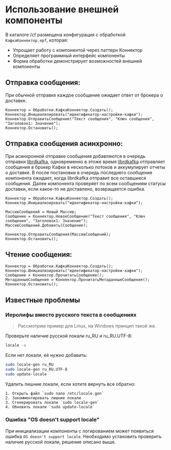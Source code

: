 # Использование внешней компоненты

В каталоге /cf размещена конфигурация с обработкой `КафкаКоннектор.epf`, которая:
- Упрощает работу с компонентой через паттерн Коннектор
- Определяет программный интерфейс компоненты
- Форма обработки демонстрирует возможностей внешней компоненты

## Отправка сообщения:

При обычной отправке каждое сообщение ожидает ответ от брокера о доставке.

```bsl
Коннектор = Обработки.КафкаКоннектор.Создать();
Коннектор.Инициализировать("идентификатор-настройки-кафки");
Коннектор.ОтправитьСообщение("Текст сообщения", "Ключ сообщения", "Заголовок1: Значение");
Коннектор.Остановить();
```

## Отправка сообщения асинхронно:

При асинхронной отправке сообщения добавляются в очередь отправки [librdkafka](https://github.com/confluentinc/librdkafka), одновременно в этоже время [librdkafka](https://github.com/confluentinc/librdkafka) отправляет сообщения в брокер Кафки в несколько потоков и аккумулирует отчеты о доставке. В после постановки в очередь последнего сообщения компонента ожидает, когда librdkafka отправит все оставшиеся сообщения. Далее компонента проверяет по всем сообщениям статусы доставки, если какое-то не доставлено, возвращается ошибка.

```bsl
Коннектор = Обработки.КафкаКоннектор.Создать();
Коннектор.Инициализировать("идентификатор-настройки-кафки");

МассивСообщений = Новый Массив;
Сообщение = Коннектор.НовоеСообщение("Текст сообщения", "Ключ сообщения", "Заголовок1: Значение");
МассивСообщений.Добавить(Сообщение);

Коннектор.ОтправитьСообщения(МассивСообщений);
Коннектор.Остановить();
```

## Чтение сообщения:

```bsl
Коннектор = Обработки.КафкаКоннектор.Создать();
Коннектор.Инициализировать("идентификатор-настройки-кафки");
Сообщение = Коннектор.ПрочитатьСообщение();
МетаданныеСообщения = Коннектор.ПрочитатьМетаданныеСообщения();
Коннектор.Остановить();
```

## Известные проблемы

### Иеролифы вместо русского текста в сообщениях

> Рассмотрим пример для Linux, на Windows принцип такой же.

Проверьте наличие русской локали ru_RU и ru_RU.UTF-8:

```sh
locale -a
```
 
Если нет локали, её нужно добавить:

```sh
sudo locale-gen ru_RU
sudo locale-gen ru_RU.UTF-8
sudo update-locale 
```

Удалить лишние локали, если хотите вернуть все обратно:

```
1. Открыть файл `sudo nano /etc/locale.gen`
2. Закомментировать лишние локали
3. Сгенерировать локали `sudo locale-gen`
4. Обновить локали `sudo update-locale`
```

### Ошибка "OS doesn't support locale"

При инициализации компоненты с логированием может появиться ошибка `OS doesn't support locale`. Необходимо установить проверить наличие русской локали, решение описано выше.

